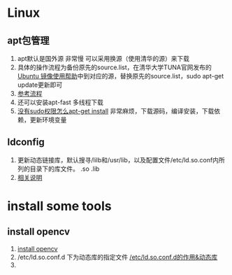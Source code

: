 <!-- TITLE: Config Page -->
<!-- SUBTITLE: 各种关于安装 在新的机器上配置自己原先的开发环境的东西 -->



# Linux
## apt包管理
1. apt默认是国外源 非常慢 可以采用换源（使用清华的源）来下载
2. 具体的操作流程为备份原先的source.list，在清华大学TUNA官网发布的[Ubuntu 镜像使用帮助](https://mirrors.tuna.tsinghua.edu.cn/help/ubuntu/)中到对应的源，替换原先的source.list，sudo apt-get update更新即可
3. [参考流程](https://segmentfault.com/a/1190000012572571)
4. 还可以安装apt-fast 多线程下载
5. [没有sudo权限怎么apt-get install](https://unix.stackexchange.com/questions/42567/how-to-install-program-locally-without-sudo-privileges) 非常麻烦，下载源码，编译安装，下载依赖，更新环境变量

## Idconfig
1. 更新动态链接库，默认搜寻/lilb和/usr/lib，以及配置文件/etc/ld.so.conf内所列的目录下的库文件。 .so .lib
2. [相关说明](https://blog.csdn.net/chenzixun0/article/details/56278632)

# install some tools
## install opencv
1. [install opencv](https://blog.csdn.net/cocoaqin/article/details/78163171)
2. /etc/ld.so.conf.d 下为动态库的指定文件 [/etc/ld.so.conf.d的作用&动态库](https://blog.csdn.net/apn172/article/details/8868968)
3. 